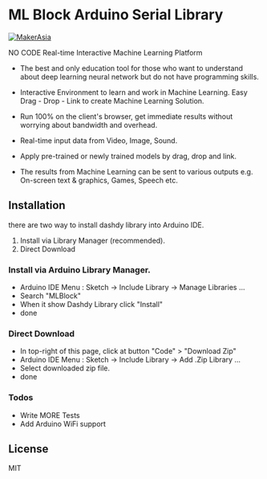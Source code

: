 # ML Block Arduino Serial Library
 
[![MakerAsia](https://www.makerasia.com/wp-content/uploads/2020/10/makerasia-logo-new-140x22-1.png)](https://www.makerasia.com)

NO CODE
Real-time Interactive Machine Learning Platform

- The best and only education tool for those who want to understand about deep learning neural network but do not have programming skills.

- Interactive Environment to learn and work in Machine Learning.
Easy Drag - Drop - Link to create Machine Learning Solution.

- Run 100% on the client's browser, get immediate results without worrying about bandwidth and overhead.

- Real-time input data from Video, Image, Sound.

- Apply pre-trained or newly trained models by drag, drop and link.

- The results from Machine Learning can be sent to various outputs e.g. On-screen text & graphics, Games, Speech etc.

## Installation

there are two way to install dashdy library into Arduino IDE.
1. Install via Library Manager (recommended).
2. Direct Download

### Install via Arduino Library Manager.
- Arduino IDE Menu : Sketch -> Include Library -> Manage Libraries ...
- Search "MLBlock" 
- When it show Dashdy Library click "Install"
- done
 
### Direct Download 
- In top-right of this page, click at button "Code" > "Download Zip"
- Arduino IDE Menu : Sketch -> Include Library -> Add .Zip Library ...
- Select downloaded zip file. 
- done

### Todos
 - Write MORE Tests
 - Add Arduino WiFi support

License
----
MIT
